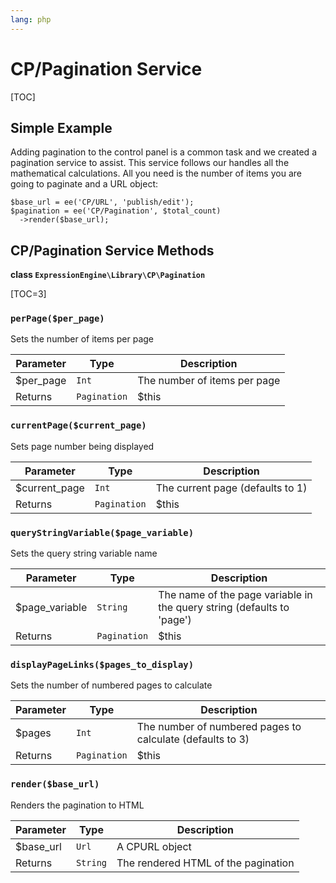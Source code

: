 ```yaml
---
lang: php
---
```


<!--
    This source file is part of the open source project
    ExpressionEngine User Guide (https://github.com/ExpressionEngine/ExpressionEngine-User-Guide)

    @link      https://expressionengine.com/
    @copyright Copyright (c) 2003-2020, Packet Tide, LLC (https://packettide.com)
    @license   https://expressionengine.com/license Licensed under Apache License, Version 2.0
-->

# CP/Pagination Service

[TOC]

## Simple Example

Adding pagination to the control panel is a common task and we created a pagination service to assist. This service follows our handles all the mathematical calculations. All you need is the number of items you are going to paginate and a URL object:

    $base_url = ee('CP/URL', 'publish/edit');
    $pagination = ee('CP/Pagination', $total_count)
      ->render($base_url);

## CP/Pagination Service Methods

**class `ExpressionEngine\Library\CP\Pagination`**

[TOC=3]

### `perPage($per_page)`

Sets the number of items per page

| Parameter  | Type         | Description                  |
| ---------- | ------------ | ---------------------------- |
| \$per_page | `Int`        | The number of items per page |
| Returns    | `Pagination` | \$this                       |

### `currentPage($current_page)`

Sets page number being displayed

| Parameter      | Type         | Description                      |
| -------------- | ------------ | -------------------------------- |
| \$current_page | `Int`        | The current page (defaults to 1) |
| Returns        | `Pagination` | \$this                           |

### `queryStringVariable($page_variable)`

Sets the query string variable name

| Parameter       | Type         | Description                                                            |
| --------------- | ------------ | ---------------------------------------------------------------------- |
| \$page_variable | `String`     | The name of the page variable in the query string (defaults to 'page') |
| Returns         | `Pagination` | \$this                                                                 |

### `displayPageLinks($pages_to_display)`

Sets the number of numbered pages to calculate

| Parameter | Type         | Description                                               |
| --------- | ------------ | --------------------------------------------------------- |
| \$pages   | `Int`        | The number of numbered pages to calculate (defaults to 3) |
| Returns   | `Pagination` | \$this                                                    |

### `render($base_url)`

Renders the pagination to HTML

| Parameter  | Type     | Description                         |
| ---------- | -------- | ----------------------------------- |
| \$base_url | `Url`    | A CPURL object                      |
| Returns    | `String` | The rendered HTML of the pagination |
